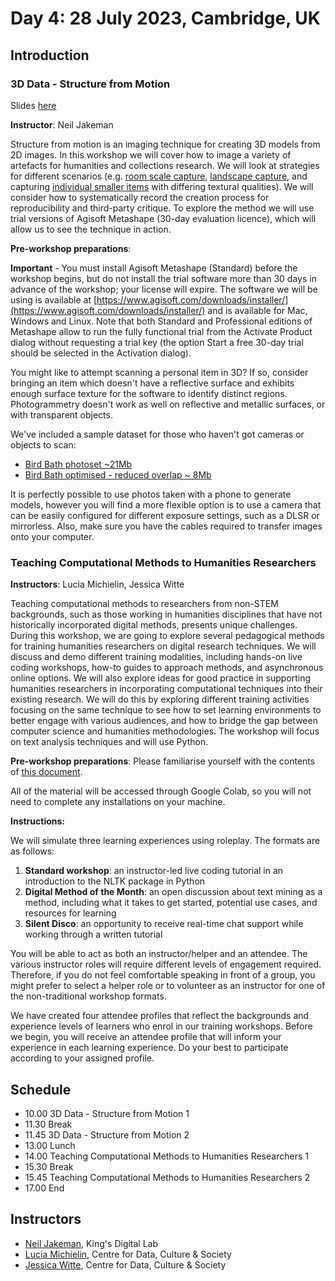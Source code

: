 # Day 4: 28 July 2023, Cambridge, UK

## Introduction

### 3D Data - Structure from Motion 

Slides [here](DH_RSE_2023_Photogrammetry.pdf)

**Instructor**: Neil Jakeman

Structure from motion is an imaging technique for creating 3D models from 2D images. In this workshop we will cover 
how to image a variety of artefacts for humanities and collections research. We will look at strategies for different 
scenarios (e.g. [room scale capture](https://skfb.ly/oF9N6), [landscape capture](https://skfb.ly/o8ErV), and capturing 
[individual smaller items](https://skfb.ly/6SR8u) with differing textural qualities). We will consider how to 
systematically record the creation process for reproducibility and third-party critique. To explore the method we will 
use trial versions of Agisoft Metashape (30-day evaluation licence), which will allow us to see the technique in action.

**Pre-workshop preparations**: 

**Important** - You must install Agisoft Metashape (Standard) before the workshop begins, but do not install the trial software more than 
30 days in advance of the workshop; your license will expire.
The software we will be using is available at [https://www.agisoft.com/downloads/installer/](https://www.agisoft.com/downloads/installer/)
and is available for Mac, Windows and Linux. Note that both Standard and Professional editions of Metashape allow to run
the fully functional trial from the Activate Product dialog without requesting a trial key (the option Start a free 30-day 
trial should be selected in the Activation dialog).

You might like to attempt scanning a personal item in 3D? If so, consider bringing an item which doesn't have a reflective surface
and exhibits enough surface texture for the software to identify distinct regions. Photogrammetry doesn't work as well
on reflective and metallic surfaces, or with transparent objects.

We've included a sample dataset for those who haven't got cameras or objects to scan:
- [Bird Bath photoset ~21Mb](bird_bath.zip)
- [Bird Bath optimised - reduced overlap ~ 8Mb](optimised_reduced_overlap.zip)

It is perfectly possible to use photos taken with a phone to generate models, however you will find a more flexible option is to use
a camera that can be easily configured for different exposure settings, such as a DLSR or mirrorless. Also, make sure you have
the cables required to transfer images onto your computer.

### Teaching Computational Methods to Humanities Researchers

**Instructors**: Lucia Michielin, Jessica Witte

Teaching computational methods to researchers from non-STEM backgrounds, such as those working in humanities disciplines 
that have not historically incorporated digital methods, presents unique challenges. During this workshop, we are going 
to explore several pedagogical methods for training humanities researchers on digital research techniques. We will 
discuss and demo different training modalities, including hands-on live coding workshops, how-to guides to approach 
methods, and asynchronous online options. We will also explore ideas for good practice in supporting humanities 
researchers in incorporating computational techniques into their existing research. We will do this by exploring 
different training activities focusing on the same technique to see how to set learning environments to better engage 
with various audiences, and how to bridge the gap between computer science and humanities methodologies. The workshop 
will focus on text analysis techniques and will use Python. 

**Pre-workshop preparations**: 
Please familiarise yourself with the contents of [this document](https://github.com/DCS-training/TeachingDH/blob/main/AttendeesInstructions.md).

All of the material will be accessed through Google Colab, so you will not need to complete any installations on your machine.


**Instructions:**

We will simulate three learning experiences using roleplay. The formats are as follows:

1. **Standard workshop**: an instructor-led live coding tutorial in an introduction to the NLTK package in Python
2. **Digital Method of the Month**: an open discussion about text mining as a method, including what it takes to get started, potential use cases, and resources for learning
3. **Silent Disco**: an opportunity to receive real-time chat support while working through a written tutorial

You will be able to act as both an instructor/helper and an attendee. The various instructor roles will require different levels of engagement required. Therefore, if you do not feel comfortable speaking in front of a group, you might prefer to select a helper role or to volunteer as an instructor for one of the non-traditional workshop formats.

We have created four attendee profiles that reflect the backgrounds and experience levels of learners who enrol in our training workshops. Before we begin, you will receive an attendee profile that will inform your experience in each learning experience. Do your best to participate according to your assigned profile.

## Schedule

- 10.00 3D Data - Structure from Motion 1
- 11.30 Break
- 11.45 3D Data - Structure from Motion 2
- 13.00 Lunch
- 14.00 Teaching Computational Methods to Humanities Researchers 1
- 15.30 Break 
- 15.45 Teaching Computational Methods to Humanities Researchers 2
- 17.00 End

## Instructors

- [Neil Jakeman](https://kdl.kcl.ac.uk/who-we-are/neil-jakeman/), King's Digital Lab
- [Lucia Michielin](https://www.ed.ac.uk/profile/dr-lucia-michielin), Centre for Data, Culture & Society
- [Jessica Witte](https://www.research.ed.ac.uk/en/persons/jessica-witte), Centre for Data, Culture & Society
